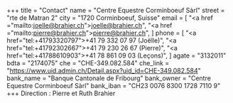 +++
title = "Contact"
name = "Centre Equestre Corminboeuf Sàrl"
street = "rte de Matran 2"
city = "1720 Corminboeuf, Suisse"
email = [
    "<a href =\"mailto:joelle@brahier.ch\">joelle@brahier.ch</a>",
    "<a href =\"mailto:pierre@brahier.ch\">pierre@brahier.ch</a>",
]
phone = [
    "<a href=\"tel:+41793320797\">+41 79 332 07 97 (Joëlle)</a>",
    "<a href=\"tel:+41792302667\">+41 79 230 26 67 (Pierre)</a>",
    "<a href=\"tel:+41788610903\">+41 78 861 09 03 (Leçons)</a>",
]
agate = "3132011"
bdta = "2174075"
che = "CHE-349.082.584"
che_link = "https://www.uid.admin.ch/Detail.aspx?uid_id=CHE-349.082.584"
bank_name = "Banque Cantonale de Fribourg"
bank_owner = "Centre Equestre Corminboeuf Sàrl"
bank_iban = "CH23 0076 8300 1728 7110 9"
+++
Direction : Pierre et Ruth Brahier
